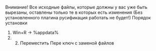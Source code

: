 Внимание! Все исходные файлы, которые должны у вас уже быть вырезаны, оставлены только те в которых есть изменения (Без установленного плагина русификация работать не будет!)
Порядок установки 
1) Win+R -> %appdata%
2) 2) Переместить Пере ключ с заменой файлов
